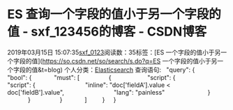 # ES  查询一个字段的值小于另一个字段的值 - sxf_123456的博客 - CSDN博客
2019年03月15日 15:07:35[sxf_0123](https://me.csdn.net/sxf_123456)阅读数：35标签：[ES 一个字段的值小于另一个字段的值](https://so.csdn.net/so/search/s.do?q=ES 一个字段的值小于另一个字段的值&t=blog)
个人分类：[Elasticsearch](https://blog.csdn.net/sxf_123456/article/category/7660594)
查询语句:
  "query": {
        "bool": {
            "must": [
                {
                    "script": {
                        "script": {
                            "inline": "doc['fieldA'].value < doc['fieldB'].value",
                            "lang": "painless"
                        }
                    }
                }
            ]
        }
    }
